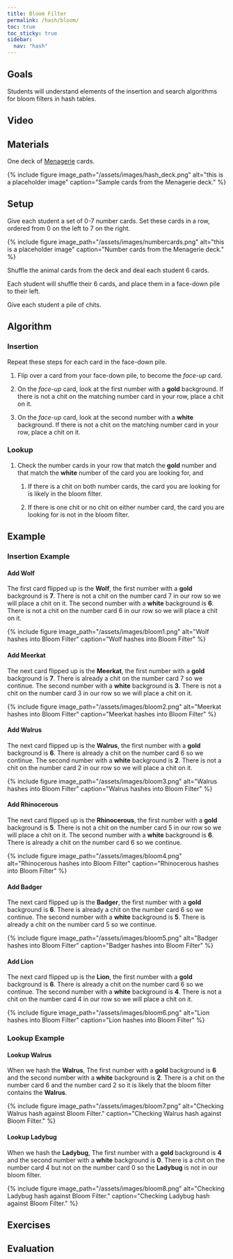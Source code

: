 ```yaml
---
title: Bloom Filter
permalink: /hash/bloom/
toc: true
toc_sticky: true
sidebar:
  nav: "hash"
---
```


## Goals

Students will understand elements of the insertion and search algorithms
for bloom filters in hash tables.

## Video

## Materials

One deck of [Menagerie]({{site.baseurl}}/hash) cards.

{% include figure image_path="/assets/images/hash_deck.png" alt="this is a placeholder image" caption="Sample cards from the Menagerie deck." %}

## Setup

Give each student a set of 0-7 number cards. Set these cards in a
row, ordered from 0 on the left to 7 on the right.

{% include figure image_path="/assets/images/numbercards.png" alt="this is a placeholder image" caption="Number cards from the Menagerie deck." %}

Shuffle the animal cards from the deck and deal each student 6 cards.

Each student will shuffle their 6 cards, and place them
in a face-down pile to their left.

Give each student a pile of chits.

## Algorithm

### Insertion

Repeat these steps for each card in the face-down pile.

1. Flip over a card from your face-down pile, to become the *face-up* card.

2. On the *face-up* card, look at the first number with a **gold** background. If there is not a chit on the matching number card in your row, place a chit on it.

3. On the *face-up* card, look at the second number with a **white** background. If there is not a chit on the matching number card in your row, place a chit on it.

### Lookup

1. Check the number cards in your row that match the **gold** number and that match the **white** number of the card you are looking for, and

    1. If there is a chit on both number cards, the card you are looking for is likely in the bloom filter.

    2. If there is one chit or no chit on either number card, the card you are looking for is not in the bloom filter.

## Example

### Insertion Example

#### Add Wolf

The first card flipped up is the **Wolf**, the first number with a **gold** background is **7**. There is not a chit on the number card 7 in our row so we will place a chit on it. The second number with a **white** background is **6**. There is not a chit on the number card 6 in our row so we will place a chit on it.

{% include figure image_path="/assets/images/bloom1.png" alt="Wolf hashes into Bloom Filter" caption="Wolf hashes into Bloom Filter" %}

#### Add Meerkat

The next card flipped up is the **Meerkat**, the first number with a **gold** background is **7**. There is already a chit on the number card 7 so we continue. The second number with a **white** background is **3**. There is not a chit on the number card 3 in our row so we will place a chit on it.

{% include figure image_path="/assets/images/bloom2.png" alt="Meerkat hashes into Bloom Filter" caption="Meerkat hashes into Bloom Filter" %}

#### Add Walrus

The next card flipped up is the **Walrus**, the first number with a **gold** background is **6**. There is already a chit on the number card 6 so we continue. The second number with a **white** background is **2**. There is not a chit on the number card 2 in our row so we will place a chit on it.

{% include figure image_path="/assets/images/bloom3.png" alt="Walrus hashes into Bloom Filter" caption="Walrus hashes into Bloom Filter" %}

#### Add Rhinocerous

The next card flipped up is the **Rhinocerous**, the first number with a **gold** background is **5**. There is not a chit on the number card 5 in our row so we will place a chit on it. The second number with a **white** background is **6**. There is already a chit on the number card 6 so we continue.

{% include figure image_path="/assets/images/bloom4.png" alt="Rhinocerous hashes into Bloom Filter" caption="Rhinocerous hashes into Bloom Filter" %}

#### Add Badger

The next card flipped up is the **Badger**, the first number with a **gold** background is **6**. There is already a chit on the number card 6 so we continue. The second number with a **white** background is **5**. There is already a chit on the number card 5 so we continue.

{% include figure image_path="/assets/images/bloom5.png" alt="Badger hashes into Bloom Filter" caption="Badger hashes into Bloom Filter" %}

#### Add Lion

The next card flipped up is the **Lion**, the first number with a **gold** background is **6**. There is already a chit on the number card 6 so we continue. The second number with a **white** background is **4**. There is not a chit on the number card 4 in our row so we will place a chit on it.

{% include figure image_path="/assets/images/bloom6.png" alt="Lion hashes into Bloom Filter" caption="Lion hashes into Bloom Filter" %}

### Lookup Example

#### Lookup Walrus

When we hash the **Walrus**, The first number with a **gold** background is **6** and the second number with a **white** background is **2**. There is a chit on the number card 6 and the number card 2 so it is likely that the bloom filter contains the **Walrus**.

{% include figure image_path="/assets/images/bloom7.png" alt="Checking Walrus hash against Bloom Filter." caption="Checking Walrus hash against Bloom Filter." %}

#### Lookup Ladybug

When we hash the **Ladybug**, The first number with a **gold** background is **4** and the second number with a **white** background is **0**. There is a chit on the number card 4 but not on the number card 0 so the **Ladybug** is not in our bloom filter.

{% include figure image_path="/assets/images/bloom8.png" alt="Checking Ladybug hash against Bloom Filter." caption="Checking Ladybug hash against Bloom Filter." %}

## Exercises

## Evaluation

